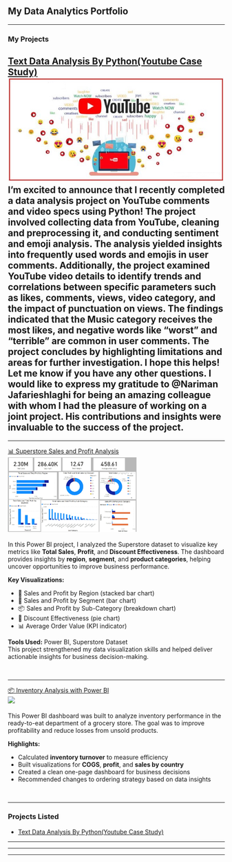 ## My Data Analytics Portfolio


---

### My Projects

[Text Data Analysis By Python(Youtube Case Study)](https://www.linkedin.com/pulse/text-data-analysis-python-youtube-case-study-azadeh-irani)
<img src="images/youtube.jpg?raw=true"/>
<br>
I’m excited to announce that I recently completed a data analysis project on YouTube comments and video specs using Python! The project involved collecting data from YouTube, cleaning and preprocessing it, and conducting sentiment and emoji analysis. The analysis yielded insights into frequently used words and emojis in user comments. Additionally, the project examined YouTube video details to identify trends and correlations between specific parameters such as likes, comments, views, video category, and the impact of punctuation on views. The findings indicated that the Music category receives the most likes, and negative words like “worst” and “terrible” are common in user comments. The project concludes by highlighting limitations and areas for further investigation. I hope this helps! Let me know if you have any other questions. I would like to express my gratitude to @Nariman Jafarieshlaghi for being an amazing colleague with whom I had the pleasure of working on a joint project. His contributions and insights were invaluable to the success of the project.
<br>
---
---

[📊 Superstore Sales and Profit Analysis](#)  
<img src="images/superstore.jpg" width="300"/>  
<br>
In this Power BI project, I analyzed the Superstore dataset to visualize key metrics like **Total Sales**, **Profit**, and **Discount Effectiveness**. The dashboard provides insights by **region**, **segment**, and **product categories**, helping uncover opportunities to improve business performance.

**Key Visualizations:**
- 📍 Sales and Profit by Region (stacked bar chart)
- 👥 Sales and Profit by Segment (bar chart)
- 📦 Sales and Profit by Sub-Category (breakdown chart)
- 💸 Discount Effectiveness (pie chart)
- 📊 Average Order Value (KPI indicator)

**Tools Used:** Power BI, Superstore Dataset  
This project strengthened my data visualization skills and helped deliver actionable insights for business decision-making.

<br>

---

[📦 Inventory Analysis with Power BI](https://app.powerbi.com/groups/me/reports/4771c90f-c6b0-47d8-b936-5f4c90aa8d68/2a8b0ad73778eae609d9?experience=power-bi)  
<img src="images/demo.gif" width="300"/>  
<br>
This Power BI dashboard was built to analyze inventory performance in the ready-to-eat department of a grocery store. The goal was to improve profitability and reduce losses from unsold products.

**Highlights:**
- Calculated **inventory turnover** to measure efficiency
- Built visualizations for **COGS**, **profit**, and **sales by country**
- Created a clean one-page dashboard for business decisions
- Recommended changes to ordering strategy based on data insights

<br>

---

### Projects Listed

- [Text Data Analysis By Python(Youtube Case Study)](https://www.linkedin.com/pulse/text-data-analysis-python-youtube-case-study-azadeh-irani)
---
<!--[Project 2 Title](/pdf/sample_presentation.pdf)
<img src="images/dummy_thumbnail.jpg?raw=true"/>
-->
---
<!--[Project 3 Title](http://example.com/)
<img src="images/dummy_thumbnail.jpg?raw=true"/>
-->
---



<!-- - [Project 1 Title](http://example.com/) -->
<!-- - [Project 2 Title](http://example.com/) -->
<!-- - [Project 3 Title](http://example.com/) -->
<!-- - [Project 4 Title](http://example.com/) -->
<!-- - [Project 5 Title](http://example.com/) -->
